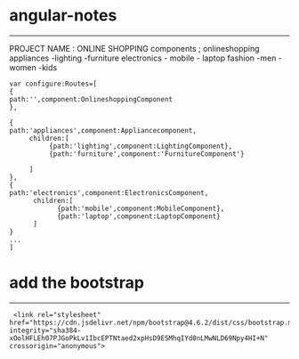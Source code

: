 # angular-notes

---------------------------------
PROJECT NAME : ONLINE SHOPPING
  components ;
       onlineshopping
       appliances
         -lighting
         -furniture
       electronics
         - mobile
         - laptop
       fashion
          -men
          -women
          -kids
   ```
var configure:Routes=[
{
 path:'',component:OnlineshoppingComponent
},

{
 path:'appliances',component:Appliancecomponent,
        children:[
             {path:'lighting',component:LightingComponent},
             {path:'furniture',component:'FurnitureComponent'}

        ]
},
{
  path:'electronics',component:ElectronicsComponent,
         children:[
               {path:'mobile',component:MobileComponent},
               {path:'laptop',component:LaptopComponent}
         ]
}
...
]
```

# add the bootstrap 
--------------------------
<!doctype html>
<html lang="en">
<head>
  <meta charset="utf-8">
  <title>Emsapp</title>
  <base href="/">
  <meta name="viewport" content="width=device-width, initial-scale=1">
  <link rel="icon" type="image/x-icon" href="favicon.ico">

     <link rel="stylesheet" href="https://cdn.jsdelivr.net/npm/bootstrap@4.6.2/dist/css/bootstrap.min.css" integrity="sha384-xOolHFLEh07PJGoPkLv1IbcEPTNtaed2xpHsD9ESMhqIYd0nLMwNLD69Npy4HI+N" crossorigin="anonymous">


 </head>
<body>
  <app-root></app-root>

  <script src="https://cdn.jsdelivr.net/npm/jquery@3.5.1/dist/jquery.slim.min.js" integrity="sha384-DfXdz2htPH0lsSSs5nCTpuj/zy4C+OGpamoFVy38MVBnE+IbbVYUew+OrCXaRkfj" crossorigin="anonymous"></script>
  <script src="https://cdn.jsdelivr.net/npm/popper.js@1.16.1/dist/umd/popper.min.js" integrity="sha384-9/reFTGAW83EW2RDu2S0VKaIzap3H66lZH81PoYlFhbGU+6BZp6G7niu735Sk7lN" crossorigin="anonymous"></script>
  <script src="https://cdn.jsdelivr.net/npm/bootstrap@4.6.2/dist/js/bootstrap.min.js" integrity="sha384-+sLIOodYLS7CIrQpBjl+C7nPvqq+FbNUBDunl/OZv93DB7Ln/533i8e/mZXLi/P+" crossorigin="anonymous"></script>

</body>
</html>

